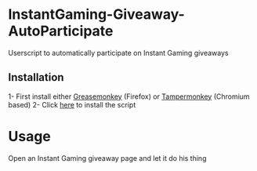# InstantGaming-Giveaway-AutoParticipate
Userscript to automatically participate on Instant Gaming giveaways
## Installation
1- First install either [Greasemonkey](http://www.greasespot.net/) (Firefox) or [Tampermonkey](https://tampermonkey.net/) (Chromium based)
2- Click [here](https://github.com/enzomtpYT/InstantGaming-Giveaway-AutoParticipate/raw/main/participate.user.js) to install the script

# Usage
Open an Instant Gaming giveaway page and let it do his thing
